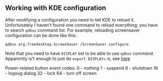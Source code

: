 Working with KDE configuration
------------------------------

After modifying a configuration you need to tell KDE to reload it.
Unfortunately I haven't found one command to reload everything; you have to
search `qdbus` command list. For example, reloading screensaver configuration
can be done like this:

    qdbus org.freedesktop.ScreenSaver /ScreenSaver configure

Note that you need to have `DISPLAY` set to be able to use `qdbus` command.
Apparently is't enough to just do `export DISPLAY=:0`, see
[here](https://askubuntu.com/questions/803629/how-do-i-programmatically-disable-the-kde-screen-locker#comment1775324_803630)

Power-related button event codes:
0  - nothing
1  - suspend
8  - shutdown
16 - logoug dialog
32 - lock
64 - turn off screen
